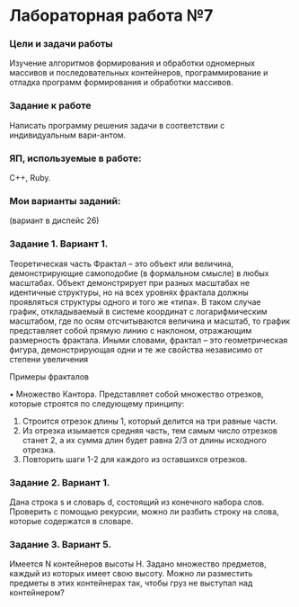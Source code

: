 # Лабораторная работа №7
### Цели и задачи работы

Изучение алгоритмов формирования и обработки одномерных массивов и последовательных контейнеров, программирование и отладка программ формирования и обработки массивов. 

### Задание к работе

Написать программу решения задачи в соответствии с индивидуальным вари-антом.


### ЯП, используемые в работе:

C++, Ruby.
### Мои варианты заданий:
(вариант в диспейс 26)

### Задание 1. Вариант 1.

Теоретическая часть
Фрактал – это объект или величина, демонстрирующие самоподобие (в
формальном смысле) в любых масштабах. Объект демонстрирует при разных масштабах
не идентичные структуры, но на всех уровнях фрактала должны проявляться
структуры одного и того же «типа». В таком случае график, откладываемый в
системе координат с логарифмическим масштабом, где по осям отсчитываются
величина и масштаб, то график представляет собой прямую линию с наклоном,
отражающим размерность фрактала. Иными словами, фрактал – это геометрическая
фигура, демонстрирующая одни и те же свойства независимо от степени увеличения

Примеры фракталов

• Множество Кантора. Представляет собой множество отрезков, которые
строятся по следующему принципу:
1. Строится отрезок длины 1, который делится на три равные части.
2. Из отрезка изымается средняя часть, тем самым число отрезков станет
2, а их сумма длин будет равна 2/3 от длины исходного отрезка.
3. Повторить шаги 1-2 для каждого из оставшихся отрезков.

### Задание 2. Вариант 1.

Дана строка s и словарь d, состоящий из конечного набора слов. Проверить
с помощью рекурсии, можно ли разбить строку на слова, которые содержатся в
словаре.

### Задание 3. Вариант 5.

Имеется N контейнеров высоты H. Задано множество предметов, каждый из
которых имеет свою высоту. Можно ли разместить предметы в этих контейнерах так,
чтобы груз не выступал над контейнером?
